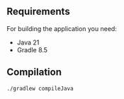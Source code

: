 ## Requirements

For building the application you need:

- Java 21
- Gradle 8.5

## Compilation 

```shell
./gradlew compileJava
```
